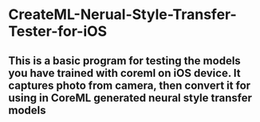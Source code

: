 # CreateML-Nerual-Style-Transfer-Tester-for-iOS
## This is a basic program for testing the models you have trained with coreml on iOS device. It captures photo from camera, then convert it for using in CoreML generated neural style transfer models ##


